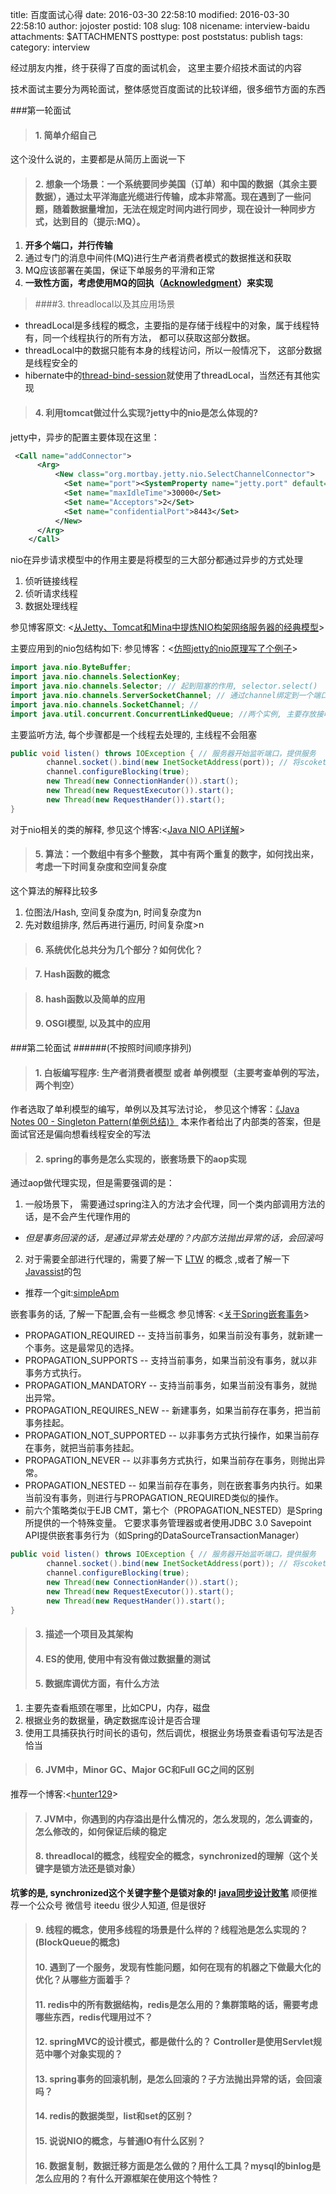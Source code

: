 title: 百度面试心得
date: 2016-03-30 22:58:10
modified: 2016-03-30 22:58:10
author: jojoster
postid: 108
slug: 108
nicename: interview-baidu
attachments: $ATTACHMENTS
posttype: post
poststatus: publish
tags:
category: interview


经过朋友内推，终于获得了百度的面试机会， 这里主要介绍技术面试的内容

技术面试主要分为两轮面试，整体感觉百度面试的比较详细，很多细节方面的东西

###第一轮面试


> #### 1. 简单介绍自己

这个没什么说的，主要都是从简历上面说一下

>#### 2. 想象一个场景：一个系统要同步美国（订单）和中国的数据（其余主要数据），通过太平洋海底光缆进行传输，成本非常高。现在遇到了一些问题，随着数据量增加，无法在规定时间内进行同步，现在设计一种同步方式，达到目的（提示:MQ）。

1. **开多个端口，并行传输**
2. 通过专门的消息中间件(MQ)进行生产者消费者模式的数据推送和获取
3. MQ应该部署在美国，保证下单服务的平滑和正常
4. **一致性方面，考虑使用MQ的回执（[Acknowledgment][1]）来实现**

> ####3. threadlocal以及其应用场景

- threadLocal是多线程的概念，主要指的是存储于线程中的对象，属于线程特有，同一个线程执行的所有方法， 都可以获取这部分数据。
- threadLocal中的数据只能有本身的线程访问，所以一般情况下， 这部分数据是线程安全的
- hibernate中的[thread-bind-session][2]就使用了threadLocal，当然还有其他实现

>#### 4. 利用tomcat做过什么实现?jetty中的nio是怎么体现的?

jetty中，异步的配置主要体现在这里：
```xml
 <Call name="addConnector">
      <Arg>
          <New class="org.mortbay.jetty.nio.SelectChannelConnector">
            <Set name="port"><SystemProperty name="jetty.port" default="8080"/></Set>
            <Set name="maxIdleTime">30000</Set>
            <Set name="Acceptors">2</Set>
            <Set name="confidentialPort">8443</Set>
          </New>
      </Arg>
    </Call>
```
nio在异步请求模型中的作用主要是将模型的三大部分都通过异步的方式处理
1. 侦听链接线程
2. 侦听请求线程
3. 数据处理线程

参见博客原文: <[从Jetty、Tomcat和Mina中提炼NIO构架网络服务器的经典模型][3]>

主要应用到的nio包结构如下:
参见博客：<[仿照jetty的nio原理写了个例子][4]>
```java
import java.nio.ByteBuffer;
import java.nio.channels.SelectionKey;
import java.nio.channels.Selector; // 起到阻塞的作用, selector.select()
import java.nio.channels.ServerSocketChannel; // 通过channel绑定到一个端口，
import java.nio.channels.SocketChannel; //
import java.util.concurrent.ConcurrentLinkedQueue; //两个实例, 主要存放接收到的 链接 和 请求
```
主要监听方法, 每个步骤都是一个线程去处理的, 主线程不会阻塞
```java
public void listen() throws IOException { // 服务器开始监听端口，提供服务
        channel.socket().bind(new InetSocketAddress(port)); // 将scoket榜定在制定的端口上
        channel.configureBlocking(true);
        new Thread(new ConnectionHander()).start();
        new Thread(new RequestExecutor()).start();
        new Thread(new RequestHander()).start();
}
```

对于nio相关的类的解释, 参见这个博客:<[Java NIO API详解][5]>

>#### 5. 算法：一个数组中有多个整数， 其中有两个重复的数字，如何找出来，考虑一下时间复杂度和空间复杂度

这个算法的解释比较多
1. 位图法/Hash, 空间复杂度为n, 时间复杂度为n
2. 先对数组排序, 然后再进行遍历, 时间复杂度>n

>#### 6. 系统优化总共分为几个部分？如何优化？

>#### 7. Hash函数的概念

>#### 8. hash函数以及简单的应用
>#### 9. OSGI模型, 以及其中的应用

###第二轮面试
######(不按照时间顺序排列)
>#### 1. 白板编写程序: 生产者消费者模型 或者 单例模型（主要考查单例的写法， 两个判空）

作者选取了单利模型的编写，单例以及其写法讨论， 参见这个博客：[《Java Notes 00 - Singleton Pattern(单例总结)》][6]
本来作者给出了内部类的答案，但是面试官还是偏向想看线程安全的写法

> #### 2. spring的事务是怎么实现的，嵌套场景下的aop实现

通过aop做代理实现，但是需要强调的是：
1. 一般场景下， 需要通过spring注入的方法才会代理，同一个类内部调用方法的话，是不会产生代理作用的
  -  *但是事务回滚的话，是通过异常去处理的？内部方法抛出异常的话，会回滚吗*
2. 对于需要全部进行代理的，需要了解一下 [LTW][7] 的概念 ,或者了解一下[Javassist][8]的包
  - 推荐一个git:[simpleApm][9]

嵌套事务的话, 了解一下配置,会有一些概念 参见博客: <[关于Spring嵌套事务][10]>

- PROPAGATION_REQUIRED -- 支持当前事务，如果当前没有事务，就新建一个事务。这是最常见的选择。
- PROPAGATION_SUPPORTS -- 支持当前事务，如果当前没有事务，就以非事务方式执行。
- PROPAGATION_MANDATORY -- 支持当前事务，如果当前没有事务，就抛出异常。
- PROPAGATION_REQUIRES_NEW -- 新建事务，如果当前存在事务，把当前事务挂起。
- PROPAGATION_NOT_SUPPORTED -- 以非事务方式执行操作，如果当前存在事务，就把当前事务挂起。
- PROPAGATION_NEVER -- 以非事务方式执行，如果当前存在事务，则抛出异常。
- PROPAGATION_NESTED -- 如果当前存在事务，则在嵌套事务内执行。如果当前没有事务，则进行与PROPAGATION_REQUIRED类似的操作。
- 前六个策略类似于EJB CMT，第七个（PROPAGATION_NESTED）是Spring所提供的一个特殊变量。
它要求事务管理器或者使用JDBC 3.0 Savepoint API提供嵌套事务行为（如Spring的DataSourceTransactionManager）
```java
public void listen() throws IOException { // 服务器开始监听端口，提供服务
        channel.socket().bind(new InetSocketAddress(port)); // 将scoket榜定在制定的端口上
        channel.configureBlocking(true);
        new Thread(new ConnectionHander()).start();
        new Thread(new RequestExecutor()).start();
        new Thread(new RequestHander()).start();
}
```


> #### 3. 描述一个项目及其架构
> #### 4. ES的使用, 使用中有没有做过数据量的测试
> #### 5. 数据库调优方面，有什么方法

1. 主要先查看瓶颈在哪里，比如CPU，内存，磁盘
2. 根据业务的数据量，确定数据库设计是否合理
3. 使用工具捕获执行时间长的语句，然后调优，根据业务场景查看语句写法是否恰当

> #### 6. JVM中，Minor GC、Major GC和Full GC之间的区别

推荐一个博客:<[hunter129][11]>

> #### 7. JVM中，你遇到的内存溢出是什么情况的，怎么发现的，怎么调查的，怎么修改的，如何保证后续的稳定
> #### 8. threadlocal的概念，线程安全的概念，synchronized的理解（这个关键字是锁方法还是锁对象）

**坑爹的是, synchronized这个关键字整个是锁对象的!  [java同步设计败笔][12]**
顺便推荐一个公众号 微信号 iteedu 很少人知道, 但是很好

> #### 9.  线程的概念，使用多线程的场景是什么样的？线程池是怎么实现的？(BlockQueue的概念)
> #### 10. 遇到了一个服务，发现有性能问题，如何在现有的机器之下做最大化的优化？从哪些方面着手？
> #### 11. redis中的所有数据结构，redis是怎么用的？集群策略的话，需要考虑哪些东西，redis代理用过不？
> #### 12. springMVC的设计模式，都是做什么的？ Controller是使用Servlet规范中哪个对象实现的？
> #### 13. spring事务的回滚机制，是怎么回滚的？子方法抛出异常的话，会回滚吗？
> #### 14. redis的数据类型，list和set的区别？
> #### 15. 说说NIO的概念，与普通IO有什么区别？
> #### 16. 数据复制，数据迁移方面是怎么做的？用什么工具？mysql的binlog是怎么应用的？有什么开源框架在使用这个特性？


[1]: https://www.ibm.com/support/knowledgecenter/SSFKSJ_8.0.0/com.ibm.mq.msc.doc/xms_cmesack.htm        "IBM的解释"
[2]:  http://grepcode.com/file/repo1.maven.org/maven2/org.hibernate/hibernate/3.2.7.ga/org/hibernate/context/ThreadLocalSessionContext.java?av=h#ThreadLocalSessionContext  "grepcode源码"
[3]: http://blog.csdn.net/cutesource/article/details/6192016 "博客: 走向架构师之路"
[4]: http://daizuan.iteye.com/blog/1112909 "博客: 记录每一次收获"
[5]: http://www.blogjava.net/19851985lili/articles/93524.html "博客: 永恒的瞬间"
[6]: http://hukai.me/java-notes-singleton-pattern/ "博客: 胡凯"
[7]: http://www.eclipse.org/aspectj/doc/next/devguide/ltw.html "aspectj的 load-time weaving"
[8]: http://jboss-javassist.github.io/javassist/ "java的动态编程"
[9]: https://github.com/dingjs/simpleApm/
[10]: http://zhongl.iteye.com/blog/293161 "唯有思考没停"
[11]: http://www.blogjava.net/hunter129/
[12]: http://mp.weixin.qq.com/s?__biz=MzIzNTEwNDM5Mg==&mid=401120022&idx=1&sn=76566b3eb443668f0a51f2a3144aff86&scene=1&srcid=033168usDJS51iJoxCjHVBlH#wechat_redirect